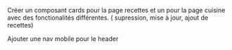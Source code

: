 Créer un composant cards pour la page recettes et un pour la page cuisine avec des fonctionalités différentes. ( supression, mise à jour, ajout de recettes)

Ajouter une nav mobile pour le header
